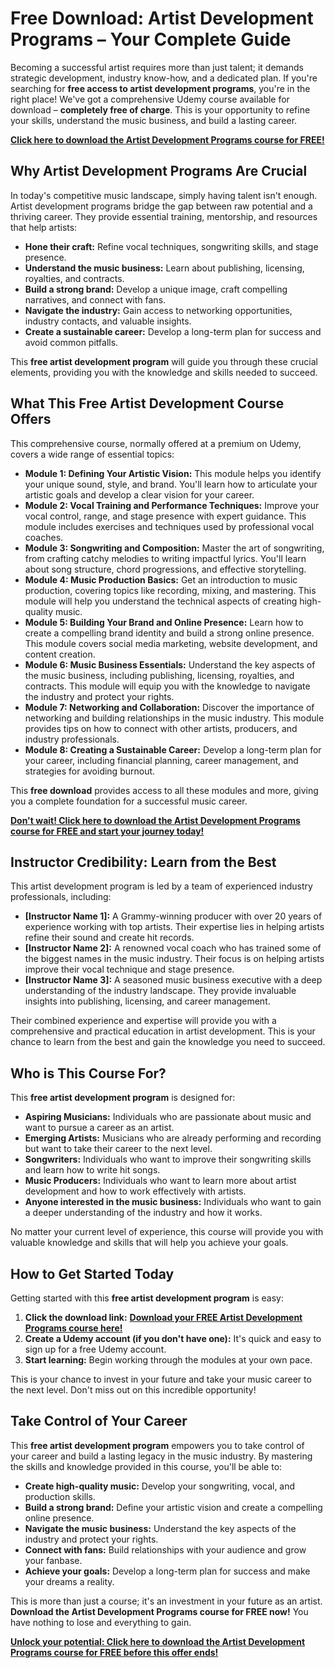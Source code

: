 # Free Download: Artist Development Programs – Your Complete Guide

Becoming a successful artist requires more than just talent; it demands strategic development, industry know-how, and a dedicated plan. If you're searching for **free access to artist development programs**, you're in the right place! We've got a comprehensive Udemy course available for download – **completely free of charge**. This is your opportunity to refine your skills, understand the music business, and build a lasting career.

[**Click here to download the Artist Development Programs course for FREE!**](https://udemywork.com/artist-development-programs)

## Why Artist Development Programs Are Crucial

In today's competitive music landscape, simply having talent isn't enough. Artist development programs bridge the gap between raw potential and a thriving career. They provide essential training, mentorship, and resources that help artists:

*   **Hone their craft:** Refine vocal techniques, songwriting skills, and stage presence.
*   **Understand the music business:** Learn about publishing, licensing, royalties, and contracts.
*   **Build a strong brand:** Develop a unique image, craft compelling narratives, and connect with fans.
*   **Navigate the industry:** Gain access to networking opportunities, industry contacts, and valuable insights.
*   **Create a sustainable career:** Develop a long-term plan for success and avoid common pitfalls.

This **free artist development program** will guide you through these crucial elements, providing you with the knowledge and skills needed to succeed.

## What This Free Artist Development Course Offers

This comprehensive course, normally offered at a premium on Udemy, covers a wide range of essential topics:

*   **Module 1: Defining Your Artistic Vision:** This module helps you identify your unique sound, style, and brand. You'll learn how to articulate your artistic goals and develop a clear vision for your career.
*   **Module 2: Vocal Training and Performance Techniques:** Improve your vocal control, range, and stage presence with expert guidance. This module includes exercises and techniques used by professional vocal coaches.
*   **Module 3: Songwriting and Composition:** Master the art of songwriting, from crafting catchy melodies to writing impactful lyrics. You'll learn about song structure, chord progressions, and effective storytelling.
*   **Module 4: Music Production Basics:** Get an introduction to music production, covering topics like recording, mixing, and mastering. This module will help you understand the technical aspects of creating high-quality music.
*   **Module 5: Building Your Brand and Online Presence:** Learn how to create a compelling brand identity and build a strong online presence. This module covers social media marketing, website development, and content creation.
*   **Module 6: Music Business Essentials:** Understand the key aspects of the music business, including publishing, licensing, royalties, and contracts. This module will equip you with the knowledge to navigate the industry and protect your rights.
*   **Module 7: Networking and Collaboration:** Discover the importance of networking and building relationships in the music industry. This module provides tips on how to connect with other artists, producers, and industry professionals.
*   **Module 8: Creating a Sustainable Career:** Develop a long-term plan for your career, including financial planning, career management, and strategies for avoiding burnout.

This **free download** provides access to all these modules and more, giving you a complete foundation for a successful music career.

[**Don't wait! Click here to download the Artist Development Programs course for FREE and start your journey today!**](https://udemywork.com/artist-development-programs)

## Instructor Credibility: Learn from the Best

This artist development program is led by a team of experienced industry professionals, including:

*   **[Instructor Name 1]:** A Grammy-winning producer with over 20 years of experience working with top artists. Their expertise lies in helping artists refine their sound and create hit records.
*   **[Instructor Name 2]:** A renowned vocal coach who has trained some of the biggest names in the music industry. Their focus is on helping artists improve their vocal technique and stage presence.
*   **[Instructor Name 3]:** A seasoned music business executive with a deep understanding of the industry landscape. They provide invaluable insights into publishing, licensing, and career management.

Their combined experience and expertise will provide you with a comprehensive and practical education in artist development. This is your chance to learn from the best and gain the knowledge you need to succeed.

## Who is This Course For?

This **free artist development program** is designed for:

*   **Aspiring Musicians:** Individuals who are passionate about music and want to pursue a career as an artist.
*   **Emerging Artists:** Musicians who are already performing and recording but want to take their career to the next level.
*   **Songwriters:** Individuals who want to improve their songwriting skills and learn how to write hit songs.
*   **Music Producers:** Individuals who want to learn more about artist development and how to work effectively with artists.
*   **Anyone interested in the music business:** Individuals who want to gain a deeper understanding of the industry and how it works.

No matter your current level of experience, this course will provide you with valuable knowledge and skills that will help you achieve your goals.

## How to Get Started Today

Getting started with this **free artist development program** is easy:

1.  **Click the download link:** [**Download your FREE Artist Development Programs course here!**](https://udemywork.com/artist-development-programs)
2.  **Create a Udemy account (if you don't have one):** It's quick and easy to sign up for a free Udemy account.
3.  **Start learning:** Begin working through the modules at your own pace.

This is your chance to invest in your future and take your music career to the next level. Don't miss out on this incredible opportunity!

## Take Control of Your Career

This **free artist development program** empowers you to take control of your career and build a lasting legacy in the music industry. By mastering the skills and knowledge provided in this course, you'll be able to:

*   **Create high-quality music:** Develop your songwriting, vocal, and production skills.
*   **Build a strong brand:** Define your artistic vision and create a compelling online presence.
*   **Navigate the music business:** Understand the key aspects of the industry and protect your rights.
*   **Connect with fans:** Build relationships with your audience and grow your fanbase.
*   **Achieve your goals:** Develop a long-term plan for success and make your dreams a reality.

This is more than just a course; it's an investment in your future as an artist. **Download the Artist Development Programs course for FREE now!** You have nothing to lose and everything to gain.

[**Unlock your potential: Click here to download the Artist Development Programs course for FREE before this offer ends!**](https://udemywork.com/artist-development-programs)
